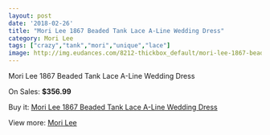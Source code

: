 ```yaml
---
layout: post
date: '2018-02-26'
title: "Mori Lee 1867 Beaded Tank Lace A-Line Wedding Dress"
category: Mori Lee
tags: ["crazy","tank","mori","unique","lace"]
image: http://img.eudances.com/8212-thickbox_default/mori-lee-1867-beaded-tank-lace-a-line-wedding-dress.jpg
---
```

Mori Lee 1867 Beaded Tank Lace A-Line Wedding Dress

On Sales: **$356.99**
<a href="https://www.eudances.com/en/mori-lee/2840-mori-lee-1867-beaded-tank-lace-a-line-wedding-dress.html"><amp-img layout="responsive" width="600" height="600" src="//img.eudances.com/8212-thickbox_default/mori-lee-1867-beaded-tank-lace-a-line-wedding-dress.jpg" alt="Mori Lee 1867 Beaded Tank Lace A-Line Wedding Dress 0" /></a>
<a href="https://www.eudances.com/en/mori-lee/2840-mori-lee-1867-beaded-tank-lace-a-line-wedding-dress.html"><amp-img layout="responsive" width="600" height="600" src="//img.eudances.com/8216-thickbox_default/mori-lee-1867-beaded-tank-lace-a-line-wedding-dress.jpg" alt="Mori Lee 1867 Beaded Tank Lace A-Line Wedding Dress 1" /></a>
<a href="https://www.eudances.com/en/mori-lee/2840-mori-lee-1867-beaded-tank-lace-a-line-wedding-dress.html"><amp-img layout="responsive" width="600" height="600" src="//img.eudances.com/8215-thickbox_default/mori-lee-1867-beaded-tank-lace-a-line-wedding-dress.jpg" alt="Mori Lee 1867 Beaded Tank Lace A-Line Wedding Dress 2" /></a>
<a href="https://www.eudances.com/en/mori-lee/2840-mori-lee-1867-beaded-tank-lace-a-line-wedding-dress.html"><amp-img layout="responsive" width="600" height="600" src="//img.eudances.com/8214-thickbox_default/mori-lee-1867-beaded-tank-lace-a-line-wedding-dress.jpg" alt="Mori Lee 1867 Beaded Tank Lace A-Line Wedding Dress 3" /></a>
<a href="https://www.eudances.com/en/mori-lee/2840-mori-lee-1867-beaded-tank-lace-a-line-wedding-dress.html"><amp-img layout="responsive" width="600" height="600" src="//img.eudances.com/8213-thickbox_default/mori-lee-1867-beaded-tank-lace-a-line-wedding-dress.jpg" alt="Mori Lee 1867 Beaded Tank Lace A-Line Wedding Dress 4" /></a>

Buy it: [Mori Lee 1867 Beaded Tank Lace A-Line Wedding Dress](https://www.eudances.com/en/mori-lee/2840-mori-lee-1867-beaded-tank-lace-a-line-wedding-dress.html "Mori Lee 1867 Beaded Tank Lace A-Line Wedding Dress")

View more: [Mori Lee](https://www.eudances.com/en/9-mori-lee "Mori Lee")